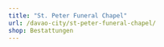 ```yaml
---
title: "St. Peter Funeral Chapel"
url: /davao-city/st-peter-funeral-chapel/
shop: Bestattungen
---
```

